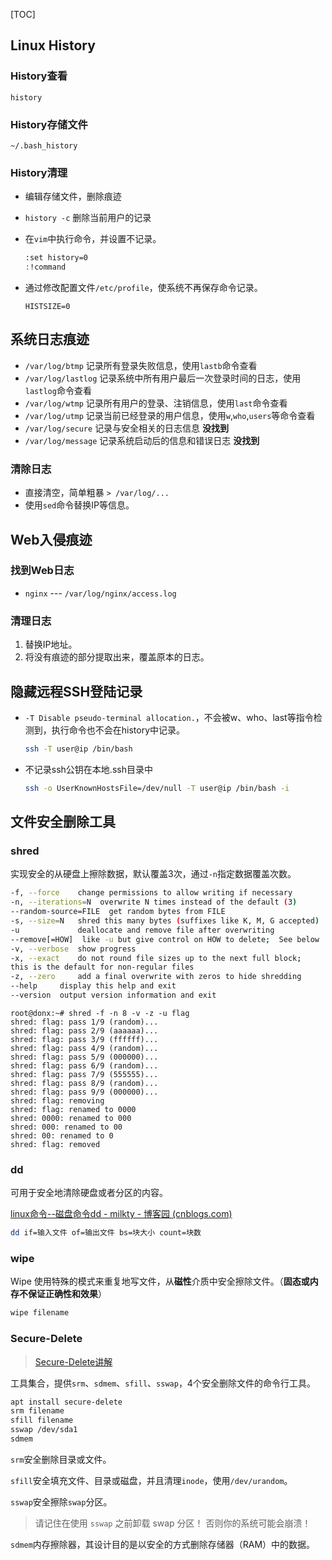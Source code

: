 [TOC]

## Linux History

### History查看

```
history
```

### History存储文件

```
~/.bash_history
```

### History清理

* 编辑存储文件，删除痕迹

* `history -c` 删除当前用户的记录

* 在`vim`中执行命令，并设置不记录。

    ```bash
    :set history=0
    :!command
    ```

* 通过修改配置文件`/etc/profile`，使系统不再保存命令记录。

    ```
    HISTSIZE=0
    ```

## 系统日志痕迹

* `/var/log/btmp`            记录所有登录失败信息，使用`lastb`命令查看
* `/var/log/lastlog`       记录系统中所有用户最后一次登录时间的日志，使用`lastlog`命令查看
* `/var/log/wtmp`            记录所有用户的登录、注销信息，使用`last`命令查看
* `/var/log/utmp`            记录当前已经登录的用户信息，使用`w`,`who`,`users`等命令查看
* `/var/log/secure`         记录与安全相关的日志信息 **没找到**
* `/var/log/message`       记录系统启动后的信息和错误日志 **没找到**

### 清除日志

* 直接清空，简单粗暴 `> /var/log/...`
* 使用`sed`命令替换IP等信息。

## Web入侵痕迹

### 找到Web日志

* `nginx`  --- `/var/log/nginx/access.log`

### 清理日志

1. 替换IP地址。
2. 将没有痕迹的部分提取出来，覆盖原本的日志。



## 隐藏远程SSH登陆记录

* `-T Disable pseudo-terminal allocation.`，不会被w、who、last等指令检测到，执行命令也不会在history中记录。

    ```bash
    ssh -T user@ip /bin/bash
    ```

* 不记录ssh公钥在本地.ssh目录中

    ```bash
    ssh -o UserKnownHostsFile=/dev/null -T user@ip /bin/bash -i
    ```

    

## 文件安全删除工具

### shred

实现安全的从硬盘上擦除数据，默认覆盖3次，通过`-n`指定数据覆盖次数。

```bash
-f, --force    change permissions to allow writing if necessary
-n, --iterations=N  overwrite N times instead of the default (3)
--random-source=FILE  get random bytes from FILE
-s, --size=N   shred this many bytes (suffixes like K, M, G accepted)
-u             deallocate and remove file after overwriting
--remove[=HOW]  like -u but give control on HOW to delete;  See below
-v, --verbose  show progress
-x, --exact    do not round file sizes up to the next full block;
this is the default for non-regular files
-z, --zero     add a final overwrite with zeros to hide shredding
--help     display this help and exit
--version  output version information and exit
```

```
root@donx:~# shred -f -n 8 -v -z -u flag
shred: flag: pass 1/9 (random)...
shred: flag: pass 2/9 (aaaaaa)...
shred: flag: pass 3/9 (ffffff)...
shred: flag: pass 4/9 (random)...
shred: flag: pass 5/9 (000000)...
shred: flag: pass 6/9 (random)...
shred: flag: pass 7/9 (555555)...
shred: flag: pass 8/9 (random)...
shred: flag: pass 9/9 (000000)...
shred: flag: removing
shred: flag: renamed to 0000
shred: 0000: renamed to 000
shred: 000: renamed to 00
shred: 00: renamed to 0
shred: flag: removed
```

### dd

可用于安全地清除硬盘或者分区的内容。

[linux命令--磁盘命令dd - milkty - 博客园 (cnblogs.com)](https://www.cnblogs.com/kongzhongqijing/articles/9049336.html)

```bash
dd if=输入文件 of=输出文件 bs=块大小 count=块数
```

### wipe

Wipe 使用特殊的模式来重复地写文件，从**磁性**介质中安全擦除文件。（**固态或内存不保证正确性和效果**）

```bash
wipe filename
```

### Secure-Delete

> [Secure-Delete讲解](https://linux.cn/article-8123-1.html#toc_3)

工具集合，提供`srm`、`sdmem`、`sfill`、`sswap`，4个安全删除文件的命令行工具。

```bash
apt install secure-delete
srm filename
sfill filename
sswap /dev/sda1
sdmem
```

`srm`安全删除目录或文件。

`sfill`安全填充文件、目录或磁盘，并且清理`inode`，使用`/dev/urandom`。

`sswap`安全擦除`swap`分区。

> 请记住在使用 `sswap` 之前卸载 swap 分区！ 否则你的系统可能会崩溃！

`sdmem`内存擦除器，其设计目的是以安全的方式删除存储器（RAM）中的数据。


